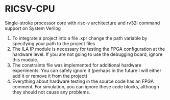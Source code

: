 # RICSV-CPU
Single-stroke processor core with risc-v architecture and rv32I command support on System Verilog

1. To integrate a project into a file .xpr change the path variable by specifying your path to the project files
2. The ILA IP module is necessary for testing the FPGA configuration at the hardware level. If you are not going to use the debugging board, ignore this module.
3. The constraints file was implemented for additional hardware experiments. You can safely ignore it (perhaps in the future I will either add it or remove it from the project)
4. Everything about hardware testing in the source code has an FPGA comment. For simulation, you can ignore these code blocks, although they should not cause any problems.
